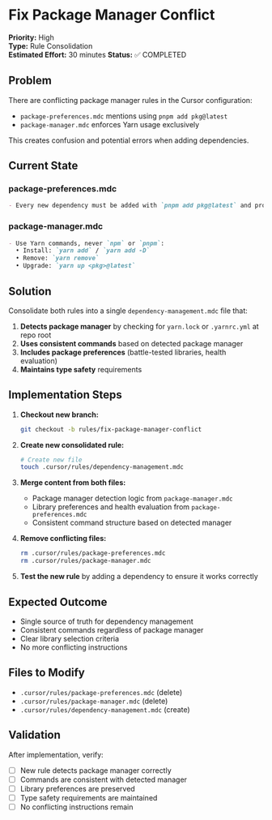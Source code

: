 # Fix Package Manager Conflict

**Priority:** High  
**Type:** Rule Consolidation  
**Estimated Effort:** 30 minutes
**Status:** ✅ COMPLETED

## Problem

There are conflicting package manager rules in the Cursor configuration:

- `package-preferences.mdc` mentions using `pnpm add pkg@latest` 
- `package-manager.mdc` enforces Yarn usage exclusively

This creates confusion and potential errors when adding dependencies.

## Current State

### package-preferences.mdc
```markdown
- Every new dependency must be added with `pnpm add pkg@latest` and properly typed (use `@types/*` if needed).
```

### package-manager.mdc
```markdown
- Use Yarn commands, never `npm` or `pnpm`:
  • Install: `yarn add` / `yarn add -D`  
  • Remove: `yarn remove`  
  • Upgrade: `yarn up <pkg>@latest`
```

## Solution

Consolidate both rules into a single `dependency-management.mdc` file that:

1. **Detects package manager** by checking for `yarn.lock` or `.yarnrc.yml` at repo root
2. **Uses consistent commands** based on detected package manager
3. **Includes package preferences** (battle-tested libraries, health evaluation)
4. **Maintains type safety** requirements

## Implementation Steps

1. **Checkout new branch:**
   ```bash
   git checkout -b rules/fix-package-manager-conflict
   ```

2. **Create new consolidated rule:**
   ```bash
   # Create new file
   touch .cursor/rules/dependency-management.mdc
   ```

3. **Merge content from both files:**
   - Package manager detection logic from `package-manager.mdc`
   - Library preferences and health evaluation from `package-preferences.mdc`
   - Consistent command structure based on detected manager

4. **Remove conflicting files:**
   ```bash
   rm .cursor/rules/package-preferences.mdc
   rm .cursor/rules/package-manager.mdc
   ```

5. **Test the new rule** by adding a dependency to ensure it works correctly

## Expected Outcome

- Single source of truth for dependency management
- Consistent commands regardless of package manager
- Clear library selection criteria
- No more conflicting instructions

## Files to Modify

- `.cursor/rules/package-preferences.mdc` (delete)
- `.cursor/rules/package-manager.mdc` (delete)
- `.cursor/rules/dependency-management.mdc` (create)

## Validation

After implementation, verify:
- [ ] New rule detects package manager correctly
- [ ] Commands are consistent with detected manager
- [ ] Library preferences are preserved
- [ ] Type safety requirements are maintained
- [ ] No conflicting instructions remain